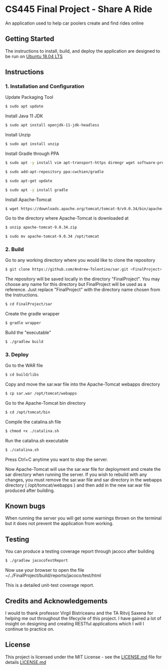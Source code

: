 # CS445 Final Project - Share A Ride

An application used to help car poolers create and find rides online

## Getting Started

The instructions to install, build, and deploy the application are designed to be run on [Ubuntu 18.04 LTS](https://ubuntu-18.04.4-desktop-amd64.iso)

## Instructions

### 1. Installation and Configuration

Update Packaging Tool

```bash
$ sudo apt update
```

Install Java 11 JDK

```bash
$ sudo apt install openjdk-11-jdk-headless
```

Install Unzip

```bash
$ sudo apt install unzip
```

Install Gradle through PPA

```bash
$ sudo apt -y install vim apt-transport-https dirmngr wget software-properties-common
```

```bash
$ sudo add-apt-repository ppa:cwchien/gradle
```

```bash
$ sudo apt-get update
```

```bash
$ sudo apt -y install gradle
```

Install Apache-Tomcat

```bash
$ wget https://downloads.apache.org/tomcat/tomcat-9/v9.0.34/bin/apache-tomcat-9.0.34.zip
```
Go to the directory where Apache-Tomcat is downloaded at 
```bash
$ unzip apache-tomcat-9.0.34.zip
```
```bash
$ sudo mv apache-tomcat-9.0.34 /opt/tomcat 
```

### 2. Build

Go to any working directory where you would like to clone the repository

```bash
$ git clone https://github.com/Andrew-Tolentino/sar.git <FinalProject>
```
The repository will be saved locally in the directory "FinalProject". You may choose any name for this directory but FinalProject will be used as a reference. Just replace "FinalProject" with the directory name chosen from the Instructions.

```bash
$ cd FinalProject/sar
```
Create the gradle wrapper

```bash
$ gradle wrapper
```

Build the "executable"

```bash
$ ./gradlew build
```

### 3. Deploy

Go to the WAR file 

```bash
$ cd build/libs
```

Copy and move the sar.war file into the Apache-Tomcat webapps directory

```bash
$ cp sar.war /opt/tomcat/webapps
```

Go to the Apache-Tomcat bin directory

```bash
$ cd /opt/tomcat/bin
```

Compile the catalina.sh file

```bash
$ chmod +x ./catalina.sh
```

Run the catalina.sh executable

```bash
$ ./catalina.sh
```
Press Ctrl+C anytime you want to stop the server.

Now Apache-Tomcat will use the sar.war file for deployment and create the sar directory when running the server. If you wish to rebuild with any changes, you must remove the sar.war file and sar directory in the webapps directory ( /opt/tomcat/webapps ) and then add in the new sar.war file produced after building.

## Known bugs

When running the server you will get some warnings thrown on the terminal but it does not prevent the application from working.

## Testing

You can produce a testing coverage report through jacoco after building
```bash
$ ./gradlew jacocoTestReport
```

Now use your browser to open the file ~/../FinalProject/build/reports/jacoco/test/html
  
This is a detailed unit-test coverage report.

## Credits and Acknowledgements
I would to thank professor Virgil Bistriceanu and the TA Ritvij Saxena for helping me out throughout the lifecycle of this project. I have gained a lot of insight on designing and creating RESTful applications which I will I continue to practice on.

## License
This project is licensed under the MIT License - see the [LICENSE.md](https://choosealicense.com/licenses/mit/) file for details
[LICENSE.md ](https://choosealicense.com/licenses/mit/)
